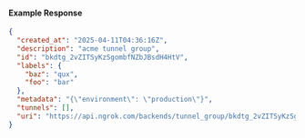 <!-- Code generated for API Clients. DO NOT EDIT. -->
#### Example Response
```json
{
  "created_at": "2025-04-11T04:36:16Z",
  "description": "acme tunnel group",
  "id": "bkdtg_2vZITSyKzSgombfNZbJBsdH4HtV",
  "labels": {
    "baz": "qux",
    "foo": "bar"
  },
  "metadata": "{\"environment\": \"production\"}",
  "tunnels": [],
  "uri": "https://api.ngrok.com/backends/tunnel_group/bkdtg_2vZITSyKzSgombfNZbJBsdH4HtV"
}

